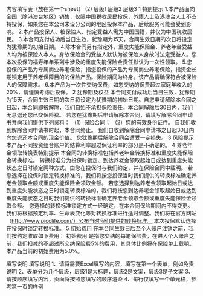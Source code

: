 内容填写表（放在第一个sheet） (2)
	层级1	层级2	层级3
	1 特别提示
		1.本产品面向全国（除港澳台地区）销售，仅限中国税收居民投保，外籍人士及港澳台人士不支持投保，如果您在本公司未设分公司的地区投保本产品，后续服务可能会受到影响。
		2.本产品投保人、被保险人、指定受益人需为中国国籍，并仅为中国税收居民。
		3.本合同支付成功后当日生效，犹豫期为15天，合同生效日期的次日将设定为犹豫期的初始日期。
		4.除本合同另有指定外，重度失能保险金、养老年金受益人均为被保险人本人。身故保险金的受益人默认为被保险人身故时法定受益人。您本次投保的福寿年年系列中涉及的重度失能保险金责任默认为一次性领取。
		5.您投保的产品为专属商业养老保险，指您投保的产品为专属商业养老保险，指资金长期锁定用于养老保障目的的保险产品。保险期间为终身。该产品请确保符合被保险人的保障需求。
		6.本产品为一次性交纳保费，如您交纳的保费超过家庭年收入的20%，请谨慎考虑后投保。
	2 犹豫期及权益
		本合同支付成功后当日生效，犹豫期为15天，合同生效日期的次日将设定为犹豫期的初始日期。自您申请解除本合同之日起，本合同即被解除，我们自始不承担保险责任。本合同解除后30日内，我们无息退还您已交保险费。
		若您在犹豫期后申请解除本合同，请填写解除合同申请书并向我们提供下列资料：
		（1）保险合同；
		（2）您的有效身份证件。
		自我们收到解除合同申请书时起，本合同终止。
		我们自收到解除合同申请书之日起30日内向您退还本合同的现金价值。
		您犹豫期后解除合同会遭受一定损失。
	3 风险提示
		本产品不同投资组合账户的结算利率超过保证利率的部分是不确定的。
	4 养老年金领取转换表特别提示
		本合同的转换标准包括养老年金转换标准和重度失能保险金转换标准。
		转换标准分为投保时锁定、到达养老金领取起始日或达到重度失能状态之日时锁定两种方式，由您在投保时与我们约定，并在保险合同中载明。
		若您选择在投保时锁定转换标准的，我们将按您投保当时我们提供的转换标准确定养老金领取金额或重度失能保险金领取金额。
		若您选择到达养老金领取起始日或达到重度失能状态之日时锁定转换标准的，我们将按您到达养老金领取起始日或达到重度失能状态之日时我们提供的转换标准确定养老金领取金额或重度失能保险金领取金额。
		您选择的转换标准锁定方式一经确定，在本合同保险期间内不得变更。
		我们将根据预定利率、生命表变化等对转换标准进行适时调整。我们将在官方网站（http://www.picclife.com/）公布当时我们提供的转换标准。
		本次投保默认选择在投保时锁定转换标准。
	5 初始费用
		在本合同生效日后至个人账户注销之前，我们按约定收取如下费用：
		初始费用:是指您交纳的每笔保险费，在进入个人账户之前，我们扣减的不超过所交纳保险费5%的费用，其具体比例将在保险单上载明。
		本产品当前的初始费用为5.0%。


填写说明
	填写说明
	1、请将需要Excel填写的内容，填写在第一个表单，例如免责说明
	2、表单分为几个层级，层级1是大标题，层级2是文案，层级3是子文案
	3、请按顺序填写内容，页面将按照您填写的顺序渲染
	4、每行仅填写一个单元格，参考第一页的样例


